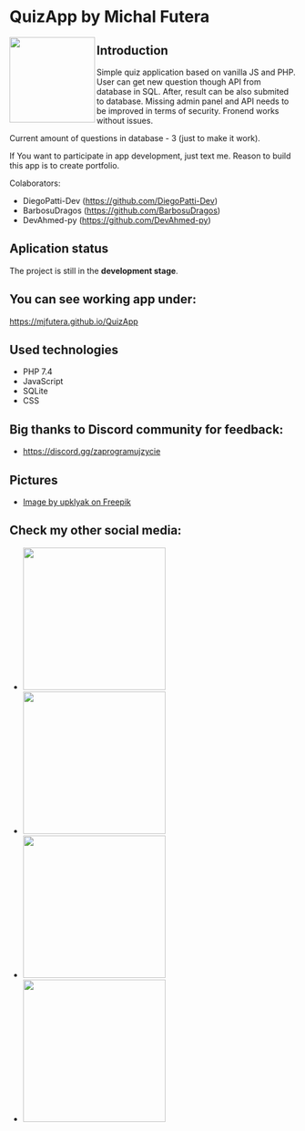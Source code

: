 # QuizApp by Michal Futera

<a href="https://linktr.ee/mjfutera" target="_blank">
<img align="left" width="150" height="150" src="https://user-images.githubusercontent.com/100314711/210770917-b9f54dfa-052b-42d2-ad53-2dab36d75b45.png">
</a>


## Introduction
Simple quiz application based on vanilla JS and PHP. User can get new question though API from database in SQL. After, result can be also submited to database.  Missing admin panel and API needs to be improved in terms of security. Fronend works without issues.

Current amount of questions in database - 3 (just to make it work).

If You want to participate in app development, just text me. Reason to build this app is to create portfolio.

Colaborators:
* DiegoPatti-Dev (https://github.com/DiegoPatti-Dev)
* BarbosuDragos (https://github.com/BarbosuDragos)
* DevAhmed-py (https://github.com/DevAhmed-py)

## Aplication status
The project is still in the **development stage**.

## You can see working app under:
<a href="https://mjfutera.github.io/QuizApp" target="_blank">https://mjfutera.github.io/QuizApp</a>

## Used technologies
* PHP 7.4
* JavaScript
* SQLite
* CSS

## Big thanks to Discord community for feedback:
* <a href="https://discord.gg/zaprogramujzycie" target="_blank">https://discord.gg/zaprogramujzycie</a>

## Pictures
* <a href="https://www.freepik.com/free-vector/space-game-background-neon-night-alien-landscape_7671274.htm#query=space%20background&position=20&from_view=keyword" target="_blank">Image by upklyak on Freepik</a>

## Check my other social media:
* <a href="https://twitter.com/mjfutera" target="_blank"><img src="https://user-images.githubusercontent.com/100314711/216403440-e92aff25-3452-4948-8805-f7ad944983fe.png" border="0" width="250"></a>
* <a href="https://www.linkedin.com/in/michalfutera/" target="_blank"><img src="https://user-images.githubusercontent.com/100314711/216405566-d8a0eb5d-1424-4e84-b931-35217ada1083.png" border="0" width="250"></a>
* <a href="https://www.buymeacoffee.com/mjfutera" target="_blank"><img src="https://user-images.githubusercontent.com/100314711/216403435-a0d3d0d3-e991-4612-b0d2-40408ae8d4d0.png" border="0" width="250"></a>
* <a href="https://linktr.ee/mjfutera" target="_blank"><img src="https://user-images.githubusercontent.com/100314711/216403438-94aeff33-6ed6-41ef-9972-92ea878e76e4.png" border="0" width="250"></a>
